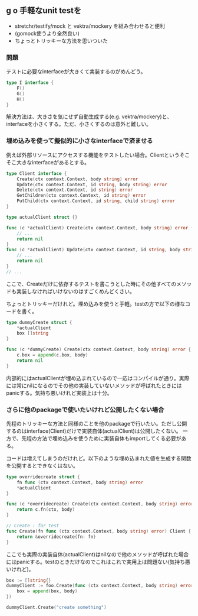## g o 手軽なunit testを

- stretchr/testify/mock と vektra/mockery を組み合わせると便利
- (gomock使うより全然良い)
- ちょっとトリッキーな方法を思いついた

### 問題

テストに必要なinterfaceが大きくて実装するのがめんどう。

``` go
type I interface {
	F()
	G()
	H()
}
```

解決方法は、大きさを気にせず自動生成する(e.g. vektra/mockery)と、interfaceを小さくする。ただ、小さくするのは意外と難しい。

### 埋め込みを使って擬似的に小さなinterfaceで済ませる

例えば外部リソースにアクセスする機能をテストしたい場合。Clientというそこそこ大きなinterfaceがあるとする。

``` go
type Client interface {
	Create(ctx context.Context, body string) error
	Update(ctx context.Context, id string, body string) error
	Delete(ctx context.Context, id string) error
	GetChildren(ctx context.Context, id string) error
	PutChild(ctx context.Context, id string, child string) error
}

type actualClient struct {}

func (c *actualClient) Create(ctx context.Context, body string) error {
	// ...
    return nil
}
func (c *actualClient) Update(ctx context.Context, id string, body string) error {
	// ...
    return nil
}
// ...
```

ここで、Createだけに依存するテストを書こうとした時にその他すべてのメソッドも実装しなければいけないのはすごくめんどくさい。

ちょっとトリッキーだけれど。埋め込みを使うと手軽。testの方で以下の様なコードを書く。

``` go
type dummyCreate struct {
	*actualClient
	box []string
}

func (c *dummyCreate) Create(ctx context.Context, body string) error {
	c.box = append(c.box, body)
	return nil
}
```

内部的にはactualClientが埋め込まれているので一応はコンパイルが通り。実際には常にnilになるのでその他の実装していないメソッドが呼ばれたときにはpanicする。気持ち悪いけれど実装上は十分。

### さらに他のpackageで使いたいけれど公開したくない場合

先程のトリッキーな方法と同様のことを他のpackageで行いたい。ただし公開するのはinterface(Client)だけで実装自体(actualClient)は公開したくない。
一方で、先程の方法で埋め込みを使うために実装自体もimportしてくる必要がある。

コードは増えてしまうのだけれど。以下のような埋め込まれた値を生成する関数を公開するとできなくはない。

``` go
type overridecreate struct {
	fn func (ctx context.Context, body string) error
	*actualClient
}

func (c *overridecreate) Create(ctx context.Context, body string) error {
	return c.fn(ctx, body)
}

// Create : for test
func Create(fn func (ctx context.Context, body string) error) Client {
	return &overridecreate{fn: fn}
}
```

ここでも実際の実装自体(actualClient)はnilなので他のメソッドが呼ばれた場合にはpanicする。testのときだけなのでこれはこれで実用上は問題ない(気持ち悪いけれど)。

``` go
box := []string{}
dummyClient := foo.Create(func (ctx context.Context, body string) error {
	box = append(box, body)
})

dummyClient.Create("create something")
```
